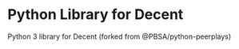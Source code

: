 Python Library for Decent
========================

Python 3 library for Decent (forked from @PBSA/python-peerplays)
